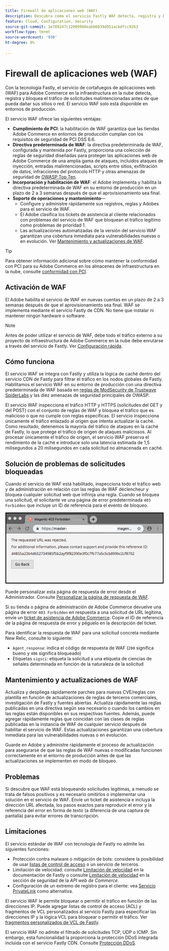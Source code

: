 ```yaml
---
title: Firewall de aplicaciones web (WAF)
description: Descubra cómo el servicio Fastly WAF detecta, registra y bloquea el tráfico de solicitudes maliciosas antes de que pueda dañar la red o los sitios de Adobe Commerce.
feature: Cloud, Configuration, Security
source-git-commit: 1e789247c12009908eabb6039d951acbdfcc9263
workflow-type: tm+mt
source-wordcount: '930'
ht-degree: 0%

---
```


# Firewall de aplicaciones web (WAF)

Con la tecnología Fastly, el servicio de cortafuegos de aplicaciones web (WAF) para Adobe Commerce en la infraestructura en la nube detecta, registra y bloquea el tráfico de solicitudes malintencionadas antes de que pueda dañar sus sitios o red. El servicio WAF solo está disponible en entornos de producción.

El servicio WAF ofrece las siguientes ventajas:

- **Cumplimiento de PCI**: la habilitación de WAF garantiza que las tiendas Adobe Commerce en entornos de producción cumplan con los requisitos de seguridad de PCI DSS 6.6.
- **Directiva predeterminada de WAF**: la directiva predeterminada de WAF, configurada y mantenida por Fastly, proporciona una colección de reglas de seguridad diseñadas para proteger las aplicaciones web de Adobe Commerce de una amplia gama de ataques, incluidos ataques de inyección, entradas malintencionadas, scripts entre sitios, exfiltración de datos, infracciones del protocolo HTTP y otras amenazas de seguridad de [OWASP Top Ten](https://owasp.org/www-project-top-ten/).
- **Incorporación y habilitación de WAF**: el Adobe implementa y habilita la directiva predeterminada de WAF en su entorno de producción en un plazo de 2 a 3 semanas después de que el aprovisionamiento sea final.
- **Soporte de operaciones y mantenimiento**—
   - Configure y administre rápidamente sus registros, reglas y Adobes para el servicio de WAF.
   - El Adobe clasifica los tickets de asistencia al cliente relacionados con problemas del servicio de WAF que bloquean el tráfico legítimo como problemas de prioridad 1.
   - Las actualizaciones automatizadas de la versión del servicio WAF garantizan una cobertura inmediata para vulnerabilidades nuevas o en evolución. Ver [Mantenimiento y actualizaciones de WAF](#waf-maintenance-and-updates).

>[!TIP]
>
>Para obtener información adicional sobre cómo mantener la conformidad con PCI para su Adobe Commerce en los almacenes de infraestructura en la nube, consulte [conformidad con PCI](https://business.adobe.com/products/magento/pci-compliance.html).

## Activación de WAF

El Adobe habilita el servicio de WAF en nuevas cuentas en un plazo de 2 a 3 semanas después de que el aprovisionamiento sea final. WAF se implementa mediante el servicio Fastly de CDN. No tiene que instalar ni mantener ningún hardware o software.

>[!NOTE]
>
>Antes de poder utilizar el servicio de WAF, debe todo el tráfico externo a su proyecto de infraestructura de Adobe Commerce en la nube debe enrutarse a través del servicio de Fastly. Ver [Configuración rápida](fastly-configuration.md).

## Cómo funciona

El servicio WAF se integra con Fastly y utiliza la lógica de caché dentro del servicio CDN de Fastly para filtrar el tráfico en los nodos globales de Fastly. Habilitamos el servicio WAF en su entorno de producción con una directiva predeterminada de WAF basada en [reglas de ModSecurity de Trustwave SpiderLabs](https://github.com/owasp-modsecurity/ModSecurity) y las diez amenazas de seguridad principales de OWASP.

El servicio WAF inspecciona el tráfico HTTP y HTTPS (solicitudes del GET y del POST) con el conjunto de reglas de WAF y bloquea el tráfico que es malicioso o que no cumple con reglas específicas. El servicio inspecciona únicamente el tráfico enlazado al origen que intenta actualizar la caché. Como resultado, detenemos la mayoría del tráfico de ataques en la caché de Fastly, lo que protege el tráfico de origen de ataques maliciosos. Al procesar únicamente el tráfico de origen, el servicio WAF preserva el rendimiento de la caché e introduce solo una latencia estimada de 1,5 milisegundos a 20 milisegundos en cada solicitud no almacenada en caché.

## Solución de problemas de solicitudes bloqueadas

Cuando el servicio de WAF está habilitado, inspecciona todo el tráfico web y de administración en relación con las reglas de WAF déclencheur y bloquea cualquier solicitud web que infrinja una regla. Cuando se bloquea una solicitud, el solicitante ve una página de error predeterminada `403 Forbidden` que incluye un ID de referencia para el evento de bloqueo.

![Página de error de WAF](../../assets/cdn/fastly-waf-403-error.png)

Puede personalizar esta página de respuesta de error desde el Administrador. Consulte [Personalizar la página de respuesta de WAF](fastly-custom-response.md#customize-the-waf-error-page).

Si su tienda o página de administración de Adobe Commerce devuelve una página de error `403 Forbidden` en respuesta a una solicitud de URL legítima, envíe un [ticket de asistencia de Adobe Commerce](https://experienceleague.adobe.com/docs/commerce-knowledge-base/kb/help-center-guide/magento-help-center-user-guide.html#submit-ticket). Copie el ID de referencia de la página de respuesta de error y péguelo en la descripción del ticket.

Para identificar la respuesta de WAF para una solicitud concreta mediante New Relic, consulte lo siguiente:

- `Agent_response`: indica el código de respuesta de WAF (`200` significa bueno y `406` significa bloqueado)
- Etiquetas `sigsci`: etiqueta la solicitud a una etiqueta de ciencias de señales determinada en función de la naturaleza de la solicitud

## Mantenimiento y actualizaciones de WAF

Actualiza y despliega rápidamente parches para nuevas CVE/reglas con plantilla en función de actualizaciones de reglas de terceros comerciales, investigación de Fastly y fuentes abiertas. Actualiza rápidamente las reglas publicadas en una directiva según sea necesario o cuando los cambios en las reglas están disponibles en sus respectivas fuentes. Además, puede agregar rápidamente reglas que coincidan con las clases de reglas publicadas en la instancia de WAF de cualquier servicio después de habilitar el servicio de WAF. Estas actualizaciones garantizan una cobertura inmediata para las vulnerabilidades nuevas o en evolución.

Guarde en Adobe y administre rápidamente el proceso de actualización para asegurarse de que las reglas de WAF nuevas o modificadas funcionen correctamente en el entorno de producción antes de que las actualizaciones se implementen en modo de bloqueo.

## Problemas

Si descubre que WAF está bloqueando solicitudes legítimas, a menudo se trata de falsos positivos y es necesario omitirlos o implementar una solución en el servicio de WAF. Envíe un ticket de asistencia e incluya la dirección URL afectada, los pasos exactos para reproducir el error y la referencia del error en forma de texto (a diferencia de una captura de pantalla) para evitar errores de transcripción.

## Limitaciones

El servicio estándar de WAF con tecnología de Fastly no admite las siguientes funciones:

- Protección contra malware o mitigación de bots: considere la posibilidad de usar [listas de control de acceso](./fastly-vcl-allowlist.md) o un servicio de terceros.
- Limitación de velocidad: consulte [Limitación de velocidad](https://github.com/fastly/fastly-magento2/blob/master/Documentation/Guides/RATE-LIMITING.md) en la documentación de Fastly o consulte [Limitación de velocidad](https://developer.adobe.com/commerce/webapi/get-started/rate-limiting/) en la sección de seguridad de la _API web de Commerce_.
- Configuración de un extremo de registro para el cliente: vea [Servicio PrivateLink](../development/privatelink-service.md) como alternativa.

El servicio WAF le permite bloquear o permitir el tráfico en función de las direcciones IP. Puede agregar listas de control de acceso (ACL) y fragmentos de VCL personalizados al servicio Fastly para especificar las direcciones IP y la lógica VCL para bloquear o permitir el tráfico. Ver [fragmentos personalizados de VCL de Fastly](fastly-vcl-custom-snippets.md).

El servicio WAF no admite el filtrado de solicitudes TCP, UDP o ICMP. Sin embargo, esta funcionalidad la proporciona la protección DDoS integrada incluida con el servicio Fastly CDN. Consulte [Protección DDoS](fastly.md#ddos-protection).
